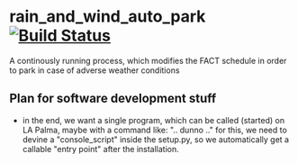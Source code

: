 # rain_and_wind_auto_park [![Build Status](https://travis-ci.org/fact-project/rain_and_wind_auto_park.svg?branch=master)](https://travis-ci.org/fact-project/rain_and_wind_auto_park)

A continously running process, which modifies the FACT schedule in order to park in case of adverse weather conditions

## Plan for software development stuff

 - in the end, we want a single program, which can be called (started) on LA Palma, maybe with a command like: ".. dunno .." for this, we need to devine a "console_script" inside the setup.py, so we automatically get a callable "entry point" after the installation.





